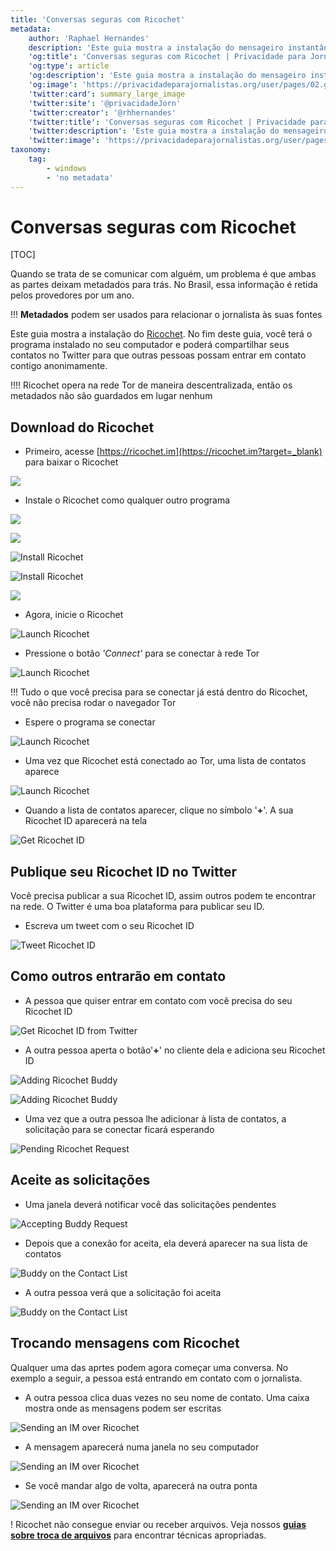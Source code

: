 ```yaml
---
title: 'Conversas seguras com Ricochet'
metadata:
    author: 'Raphael Hernandes'
    description: 'Este guia mostra a instalação do mensageiro instantâneo Ricochet, que não deixa metadados'
    'og:title': 'Conversas seguras com Ricochet | Privacidade para Jornalistas'
    'og:type': article
    'og:description': 'Este guia mostra a instalação do mensageiro instantâneo Ricochet, que não deixa metadados'
    'og:image': 'https://privacidadeparajornalistas.org/user/pages/02.guias/01.conversas-seguras-com-ricochet/sending-im-1.png'
    'twitter:card': summary_large_image
    'twitter:site': '@privacidadeJorn'
    'twitter:creator': '@rhhernandes'
    'twitter:title': 'Conversas seguras com Ricochet | Privacidade para Jornalistas'
    'twitter:description': 'Este guia mostra a instalação do mensageiro instantâneo Ricochet, que não deixa metadados'
    'twitter:image': 'https://privacidadeparajornalistas.org/user/pages/02.guias/01.conversas-seguras-com-ricochet/sending-im-1.png'
taxonomy:
    tag:
        - windows
        - 'no metadata'
---
```


# Conversas seguras com Ricochet

[TOC]

Quando se trata de se comunicar com alguém, um problema é que ambas as partes deixam metadados para trás. No Brasil, essa informação é retida pelos provedores por um ano.

!!! **Metadados** podem ser usados para relacionar o jornalista às suas fontes

Este guia mostra a instalação do [Ricochet](https://ricochet.im?target=_blank). No fim deste guia, você terá o programa instalado no seu computador e poderá compartilhar seus contatos no Twitter para que outras pessoas possam entrar em contato contigo anonimamente. 

!!!! Ricochet opera na rede Tor de maneira descentralizada, então os metadados não são guardados em lugar nenhum

## Download do Ricochet

* Primeiro, acesse [https://ricochet.im](https://ricochet.im?target=_blank) para baixar o Ricochet

![](download-ricochet.PNG?lightbox=1024&cropResize=600,600)

* Instale o Ricochet como qualquer outro programa

![](install-1.PNG?lightbox=1024&cropResize=600,600)

![](install-2.PNG?lightbox=1024&cropResize=600,600)

![Install Ricochet](install-3.png?lightbox=1024&cropResize=600,600)

![Install Ricochet](install-4.png?lightbox=1024&cropResize=600,600)

![](https://privacidadeparajornalistas.org/user/pages/02.guias/01.conversas-seguras-com-ricochet/install-5.png?lightbox=1024&cropResize=600,600)

* Agora, inicie o Ricochet

![Launch Ricochet](launching-1.png?lightbox=1024&cropResize=600,600)

* Pressione o botão _'Connect'_ para se conectar à rede Tor

![Launch Ricochet](launching-2.png?lightbox=1024&cropResize=600,600)

!!! Tudo o que você precisa para se conectar já está dentro do Ricochet, você não precisa rodar o navegador Tor

* Espere o programa se conectar

![Launch Ricochet](launching-3.png?lightbox=1024&cropResize=600,600)

* Uma vez que Ricochet está conectado ao Tor, uma lista de contatos aparece

![Launch Ricochet](launching-4.png?lightbox=1024&cropResize=600,600)

* Quando a lista de contatos aparecer, clique no símbolo '**+**'. A sua Ricochet ID aparecerá na tela

![Get Ricochet ID](publishing-id-1.png?lightbox=1024&cropResize=600,600)

## Publique seu Ricochet ID no Twitter

Você precisa publicar a sua Ricochet ID, assim outros podem te encontrar na rede. O Twitter é uma boa plataforma para publicar seu ID.

* Escreva um tweet com o seu Ricochet ID

![Tweet Ricochet ID](publishing-id-2.png?lightbox=1024&cropResize=600,600)

## Como outros entrarão em contato

* A pessoa que quiser entrar em contato com você precisa do seu Ricochet ID

![Get Ricochet ID from Twitter](getting-id-1.png?lightbox=1024&cropResize=600,600)

* A outra pessoa aperta o botão'**+**' no cliente dela e adiciona seu Ricochet ID

![Adding Ricochet Buddy](getting-id-2.png?lightbox=1024&cropResize=600,600)

![Adding Ricochet Buddy](getting-id-3.png?lightbox=1024&cropResize=600,600)

* Uma vez que a outra pessoa lhe adicionar à lista de contatos, a solicitação para se conectar ficará esperando

![Pending Ricochet Request](getting-id-4.png?lightbox=1024&cropResize=600,600)

## Aceite as solicitações

* Uma janela deverá notificar você das solicitações pendentes

![Accepting Buddy Request](accepting-request-1.png?lightbox=1024&cropResize=600,600)

* Depois que a conexão for aceita, ela deverá aparecer na sua lista de contatos

![Buddy on the Contact List](accepting-request-2.png?lightbox=1024&cropResize=600,600)

* A outra pessoa verá que a solicitação foi aceita

![Buddy on the Contact List](accepting-request-3.png?lightbox=1024&cropResize=600,600)

## Trocando mensagens com Ricochet

Qualquer uma das aprtes podem agora começar uma conversa. No exemplo a seguir, a pessoa está entrando em contato com o jornalista.

* A outra pessoa clica duas vezes no seu nome de contato. Uma caixa mostra onde as mensagens podem ser escritas

![Sending an IM over Ricochet](sending-im-1.png?lightbox=1024&cropResize=600,600)

* A mensagem aparecerá numa janela no seu computador

![Sending an IM over Ricochet](sending-im-2.png?lightbox=1024&cropResize=600,600)

* Se você mandar algo de volta, aparecerá na outra ponta

![Sending an IM over Ricochet](sending-im-3.png?lightbox=1024&cropResize=600,600)

! Ricochet não consegue enviar ou receber arquivos. Veja nossos [**guias sobre troca de arquivos**](https://privacidadeparajornalistas.org/guias#troca-de-arquivos) para encontrar técnicas apropriadas.